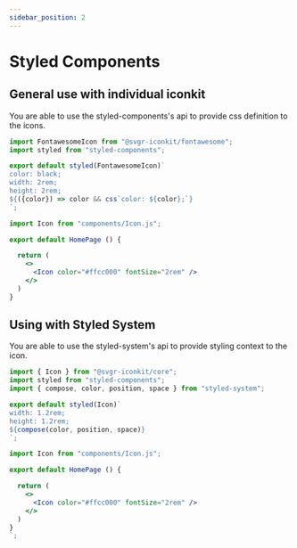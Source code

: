 ```yaml
---
sidebar_position: 2
---
```


# Styled Components

## General use with individual iconkit

You are able to use the styled-components's api to provide css definition to the icons.

```jsx title="src/components/Icon.js"
import FontawesomeIcon from "@svgr-iconkit/fontawesome";
import styled from "styled-components";

export default styled(FontawesomeIcon)`
color: black;
width: 2rem;
height: 2rem;
${({color}) => color && css`color: ${color};`}
`;

```

```jsx title="src/container/HomePage.js"
import Icon from "components/Icon.js";

export default HomePage () {

  return (
    <>
      <Icon color="#ffcc000" fontSize="2rem" />
    </>
  )
}
```

## Using with Styled System

You are able to use the styled-system's api to provide styling context to the icon.

```jsx title="src/components/Icon.js"
import { Icon } from "@svgr-iconkit/core";
import styled from "styled-components";
import { compose, color, position, space } from "styled-system";

export default styled(Icon)`
width: 1.2rem;
height: 1.2rem;
${compose(color, position, space)}
`;

```


```jsx title="src/container/HomePage.js"
import Icon from "components/Icon.js";

export default HomePage () {

  return (
    <>
      <Icon color="#ffcc000" fontSize="2rem" />
    </>
  )
}
`;

```
